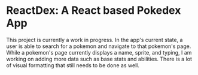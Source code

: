 # ReactDex: A React based Pokedex App

This project is currently a work in progress. In the app's current state, a user is able to search for a pokemon and navigate to that pokemon's page. While a pokemon's page currently displays a name, sprite, and typing, I am working on adding more data such as base stats and abilities. There is a lot of visual formatting that still needs to be done as well. 

